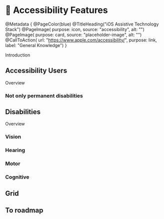 # 🥸 Accessibility Features

@Metadata {
    @PageColor(blue)
    @TitleHeading("iOS Assistive Technology Stack")
    @PageImage(
               purpose: icon, 
               source: "accessibility", 
               alt: "")
    @PageImage(
               purpose: card, 
               source: "placeholder-image", 
               alt: "")
    @CallToAction(
                url: "https://www.apple.com/accessibility/",
                purpose: link, 
                label: "General Knowledge")
}

Introduction

## Accessibility Users 
Overview
### Not only permanent disabilities

## Disabilities
Overview
### Vision
### Hearing
### Motor
### Cognitive 

## Grid

## To roadmap
